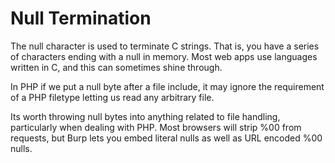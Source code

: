 # Null Termination

The null character is used to terminate C strings. That is, you have a series of characters ending with a null in memory. Most web apps use languages written in C, and this can sometimes shine through.

In PHP if we put a null byte after a file include, it may ignore the requirement of a PHP filetype letting us read any arbitrary file.

Its worth throwing null bytes into anything related to file handling, particularly when dealing with PHP. Most browsers will strip %00 from requests, but Burp lets you embed literal nulls as well as URL encoded %00 nulls.
